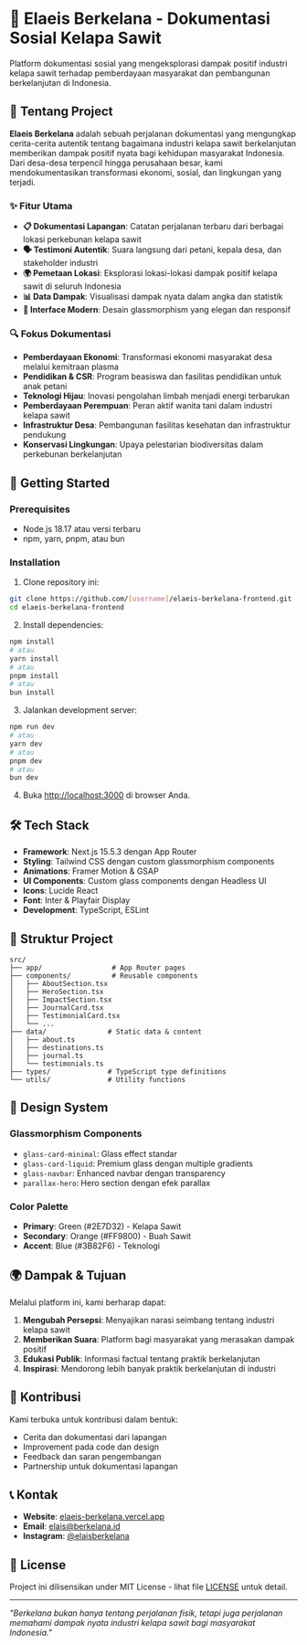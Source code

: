 # 🌴 Elaeis Berkelana - Dokumentasi Sosial Kelapa Sawit

Platform dokumentasi sosial yang mengeksplorasi dampak positif industri kelapa sawit terhadap pemberdayaan masyarakat dan pembangunan berkelanjutan di Indonesia.

## 🎯 Tentang Project

**Elaeis Berkelana** adalah sebuah perjalanan dokumentasi yang mengungkap cerita-cerita autentik tentang bagaimana industri kelapa sawit berkelanjutan memberikan dampak positif nyata bagi kehidupan masyarakat Indonesia. Dari desa-desa terpencil hingga perusahaan besar, kami mendokumentasikan transformasi ekonomi, sosial, dan lingkungan yang terjadi.

### ✨ Fitur Utama

- **📋 Dokumentasi Lapangan**: Catatan perjalanan terbaru dari berbagai lokasi perkebunan kelapa sawit
- **🗣️ Testimoni Autentik**: Suara langsung dari petani, kepala desa, dan stakeholder industri
- **🌍 Pemetaan Lokasi**: Eksplorasi lokasi-lokasi dampak positif kelapa sawit di seluruh Indonesia
- **📊 Data Dampak**: Visualisasi dampak nyata dalam angka dan statistik
- **🎨 Interface Modern**: Desain glassmorphism yang elegan dan responsif

### 🔍 Fokus Dokumentasi

- **Pemberdayaan Ekonomi**: Transformasi ekonomi masyarakat desa melalui kemitraan plasma
- **Pendidikan & CSR**: Program beasiswa dan fasilitas pendidikan untuk anak petani
- **Teknologi Hijau**: Inovasi pengolahan limbah menjadi energi terbarukan
- **Pemberdayaan Perempuan**: Peran aktif wanita tani dalam industri kelapa sawit
- **Infrastruktur Desa**: Pembangunan fasilitas kesehatan dan infrastruktur pendukung
- **Konservasi Lingkungan**: Upaya pelestarian biodiversitas dalam perkebunan berkelanjutan

## 🚀 Getting Started

### Prerequisites

- Node.js 18.17 atau versi terbaru
- npm, yarn, pnpm, atau bun

### Installation

1. Clone repository ini:
```bash
git clone https://github.com/[username]/elaeis-berkelana-frontend.git
cd elaeis-berkelana-frontend
```

2. Install dependencies:
```bash
npm install
# atau
yarn install
# atau
pnpm install
# atau
bun install
```

3. Jalankan development server:
```bash
npm run dev
# atau
yarn dev
# atau
pnpm dev
# atau
bun dev
```

4. Buka [http://localhost:3000](http://localhost:3000) di browser Anda.

## 🛠️ Tech Stack

- **Framework**: Next.js 15.5.3 dengan App Router
- **Styling**: Tailwind CSS dengan custom glassmorphism components
- **Animations**: Framer Motion & GSAP
- **UI Components**: Custom glass components dengan Headless UI
- **Icons**: Lucide React
- **Font**: Inter & Playfair Display
- **Development**: TypeScript, ESLint

## 📁 Struktur Project

```
src/
├── app/                 # App Router pages
├── components/          # Reusable components
│   ├── AboutSection.tsx
│   ├── HeroSection.tsx
│   ├── ImpactSection.tsx
│   ├── JournalCard.tsx
│   ├── TestimonialCard.tsx
│   └── ...
├── data/               # Static data & content
│   ├── about.ts
│   ├── destinations.ts
│   ├── journal.ts
│   └── testimonials.ts
├── types/              # TypeScript type definitions
└── utils/              # Utility functions
```

## 🎨 Design System

### Glassmorphism Components
- `glass-card-minimal`: Glass effect standar
- `glass-card-liquid`: Premium glass dengan multiple gradients
- `glass-navbar`: Enhanced navbar dengan transparency
- `parallax-hero`: Hero section dengan efek parallax

### Color Palette
- **Primary**: Green (#2E7D32) - Kelapa Sawit
- **Secondary**: Orange (#FF9800) - Buah Sawit
- **Accent**: Blue (#3B82F6) - Teknologi

## 🌍 Dampak & Tujuan

Melalui platform ini, kami berharap dapat:

1. **Mengubah Persepsi**: Menyajikan narasi seimbang tentang industri kelapa sawit
2. **Memberikan Suara**: Platform bagi masyarakat yang merasakan dampak positif
3. **Edukasi Publik**: Informasi factual tentang praktik berkelanjutan
4. **Inspirasi**: Mendorong lebih banyak praktik berkelanjutan di industri

## 🤝 Kontribusi

Kami terbuka untuk kontribusi dalam bentuk:
- Cerita dan dokumentasi dari lapangan
- Improvement pada code dan design
- Feedback dan saran pengembangan
- Partnership untuk dokumentasi lapangan

## 📞 Kontak

- **Website**: [elaeis-berkelana.vercel.app](https://elaeis-berkelana.vercel.app)
- **Email**: [elais@berkelana.id](mailto:elais@berkelana.id)
- **Instagram**: [@elaisberkelana](https://instagram.com/elaisberkelana)

## 📄 License

Project ini dilisensikan under MIT License - lihat file [LICENSE](LICENSE) untuk detail.

---

*"Berkelana bukan hanya tentang perjalanan fisik, tetapi juga perjalanan memahami dampak nyata industri kelapa sawit bagi masyarakat Indonesia."*
